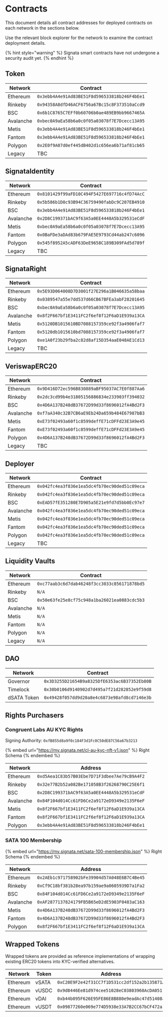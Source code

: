 # Contracts

This document details all contract addresses for deployed contracts on each network in the sections below.

Use the relevant block explorer for the network to examine the contract deployment details.

{% hint style="warning" %}
Signata smart contracts have not undergone a security audit yet.
{% endhint %}

## Token

| Network   | Contract                                     |
| --------- | -------------------------------------------- |
| Ethereum  | `0x3ebb4A4e91Ad83BE51F8d596533818b246F4bEe1` |
| Rinkeby   | `0x94358A8dfD46ACF6756a67Bc15c8F373510aCcd9` |
| BSC       | `0x6b1C8765C7EFf0b60706b0ae489EB9bb9667465A` |
| Avalanche | `0xbec0A9aEa58b6a0c0f05a03078f7E7Dcecc13A95` |
| Metis     | `0x3ebb4A4e91Ad83BE51F8d596533818b246F4bEe1` |
| Fantom    | `0x3ebb4A4e91Ad83BE51F8d596533818b246F4bEe1` |
| Polygon   | `0x2E0f9A07d0ef445dB402d1c656ea6b71af81cb65` |
| Legacy    | TBC                                          |

## SignataIdentity

| Network   | Contract                                     |
| --------- | -------------------------------------------- |
| Ethereum  | `0x8101429f99aFD10C494F5427E697716c4fD74AcC` |
| Rinkeby   | `0x5b586b1D0c93B94C36759490fabDc9C207EB4910` |
| BSC       | `0x3ebb4A4e91Ad83BE51F8d596533818b246F4bEe1` |
| Avalanche | `0x2D8C199371bAC9f63A5a0EE4448A5b329531eCdF` |
| Metis     | `0xbec0A9aEa58b6a0c0f05a03078f7E7Dcecc13A95` |
| Fantom    | `0x0BaFDe3aDAd83b679FAE5E9793Cd44ab247c6096` |
| Polygon   | `0x545f8952A5cADF63DeE9658C189B309FAd5d789f` |
| Legacy    | TBC                                          |

## SignataRight

| Network   | Contract                                     |
| --------- | -------------------------------------------- |
| Ethereum  | `0x5E93D064008D7D3001f27E296a1B046635a58baa` |
| Rinkeby   | `0x0389547a55e7dd537d66CB67BFEa3abF28201645` |
| BSC       | `0xbec0A9aEa58b6a0c0f05a03078f7E7Dcecc13A95` |
| Avalanche | `0x8f2F667bf1E3411FC2f6ef8f12F6aD1E939a13CA` |
| Metis     | `0x5120DB1015610BD7088157359ce92f3a4906faf7` |
| Fantom    | `0x5120db1015610bd7088157359ce92f3a4906faf7` |
| Polygon   | `0xe1A0f23b29fba2c82d8af15D354aaE048AE1Cd13` |
| Legacy    | TBC                                          |

## VeriswapERC20

| Network   | Contract                                     |
| --------- | -------------------------------------------- |
| Ethereum  | `0x9D416D72ec596B830889aBF95037AC7E0f887Aa6` |
| Rinkeby   | `0x2dc3cd99b4e31805156886834e233903ff394032` |
| BSC       | `0x4D6A137B248dB37672D99d33f8696012fA4Bd2F3` |
| Avalanche | `0xf7aA340c32B7CB6aE9Eb24Da659b484E67987bB3` |
| Metis     | `0xE73f02493a60f1c8599deffE71cDFFd23E3A9e45` |
| Fantom    | `0xE73f02493a60f1c8599deffE71cDFFd23E3A9e45` |
| Polygon   | `0x4D6A137B248dB37672D99d33f8696012fA4Bd2F3` |
| Legacy    | TBC                                          |

## Deployer

| Network   | Contract                                     |
| --------- | -------------------------------------------- |
| Ethereum  | `0x042fc4ea3f836e1ea5dc4fb70ec90ded51c09eca` |
| Rinkeby   | `0x042fc4ea3f836e1ea5dc4fb70ec90ded51c09eca` |
| BSC       | `0xEAD57fE351280E7D905a5E21e9fd7d5bb0Ec97e7` |
| Avalanche | `0x042fc4ea3f836e1ea5dc4fb70ec90ded51c09eca` |
| Metis     | `0x042fc4ea3f836e1ea5dc4fb70ec90ded51c09eca` |
| Fantom    | `0x042fc4ea3f836e1ea5dc4fb70ec90ded51c09eca` |
| Polygon   | `0x042fc4ea3f836e1ea5dc4fb70ec90ded51c09eca` |
| Legacy    | TBC                                          |

## Liquidity Vaults

| Network   | Contract                                     |
| --------- | -------------------------------------------- |
| Ethereum  | `0xc77aab3c6d7dab46248f3cc3033c856171878bd5` |
| Rinkeby   | `N/A`                                        |
| BSC       | `0x50e63fe25e8cf75c948a1ba26021ea0883cdc5b3` |
| Avalanche | `N/A`                                        |
| Metis     | `N/A`                                        |
| Fantom    | `N/A`                                        |
| Polygon   | `N/A`                                        |
| Legacy    | `N/A`                                        |

## DAO

| Network     | Contract                                     |
| ----------- | -------------------------------------------- |
| Governor    | `0x3D3255D21654B9a8325DfE6353ac6B37352Eb80B` |
| Timelock    | `0x30b0106d9140902d7d495a7f21d282852e9f59d8` |
| dSATA Token | `0x49428f057dd9d20a8e4c6873e98afd8cd7146e3b` |

## Rights Purchasers

### Congruent Labs AU KYC Rights

Signing Authority: `0xfB855d8a9f0c184F3d1Fc0C50dE87C56a67b3213`

{% embed url="https://my.signata.net/cl-au-kyc-nft-v1.json" %}
Right Schema
{% endembed %}

| Network   | Address                                      |
| --------- | -------------------------------------------- |
| Ethereum  | `0xd5Aea1C83b57B03Ebe7D71F3dbee7Ae79cB9A4F2` |
| Rinkeby   | `0x32e77B2b52a082Be171058B3f26268790C25E6f1` |
| BSC       | `0x2D8C199371bAC9f63A5a0EE4448A5b329531eCdF` |
| Avalanche | `0x84F104d014Cc61FD6Ce2a9172eD9349e2135F6eF` |
| Metis     | `0x8f2F667bf1E3411FC2f6ef8f12F6aD1E939a13CA` |
| Fantom    | `0x8f2F667bf1E3411FC2f6ef8f12F6aD1E939a13CA` |
| Polygon   | `0x3ebb4A4e91Ad83BE51F8d596533818b246F4bEe1` |

### SATA 100 Membership

{% embed url="https://my.signata.net/sata-100-membership.json" %}
Right Schema
{% endembed %}

| Network   | Address                                      |
| --------- | -------------------------------------------- |
| Ethereum  | `0x2AEb1c971758902bFe39904d57A048E6B7C4Be45` |
| Rinkeby   | `0xCf9C18bf381b28ea97b159ae9a0605939D7a1Fa2` |
| BSC       | `0x84F104d014Cc61FD6Ce2a9172eD9349e2135F6eF` |
| Avalanche | `0xAF2877137824179FB5B65eD2dE5903F0483aC163` |
| Metis     | `0x4D6A137B248dB37672D99d33f8696012fA4Bd2F3` |
| Fantom    | `0x4D6A137B248dB37672D99d33f8696012fA4Bd2F3` |
| Polygon   | `0x8f2F667bf1E3411FC2f6ef8f12F6aD1E939a13CA` |

## Wrapped Tokens

Wrapped tokens are provided as reference implementations of wrapping existing ERC20 tokens into KYC-verified alternatives.

| Network  | Token | Address                                      |
| -------- | ----- | -------------------------------------------- |
| Ethereum | vSATA | `0xC20E9F2e42f31CC7f1D531cc2df152a2b135871A` |
| Ethereum | vUSDC | `0x9d8446Ee81d974cee51028eC03803960AcDA051f` |
| Ethereum | vDAI  | `0xb44b095F626E95FE86E8B880e9eadAc47d51408a` |
| Ethereum | vUSDT | `0x09877260e069e774D5938e33A7B2CC67bCF472a1` |

